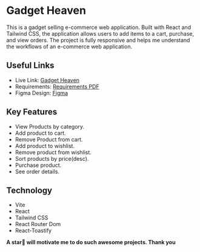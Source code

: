 # Gadget Heaven

This is a gadget selling e-commerce web application. Built with React and Tailwind CSS, the application allows users to add items to a cart, purchase, and view orders. The project is fully responsive and helps me understand the workflows of an e-commerce web application.

## Useful Links

- Live Link: [Gadget Heaven](https://ph-a8-gadget-heaven.vercel.app/)
- Requirements: [Requirements PDF](/requirements.pdf)
- Figma Design: [Figma](https://www.figma.com/design/qr7hizhQyfmitEimBC6blK/Assignment-8?node-id=0-1&node-type=canvas&t=7Sr6v8i3wIN015u6-0)

## Key Features

- View Products by category.
- Add product to cart.
- Remove Product from cart.
- Add product to wishlist.
- Remove product from wishlist.
- Sort products by price(desc).
- Purchase product.
- See order details.

## Technology

- Vite
- React
- Tailwind CSS
- React Router Dom
- React-Toastify

**A star🌟 will motivate me to do such awesome projects. Thank you**
